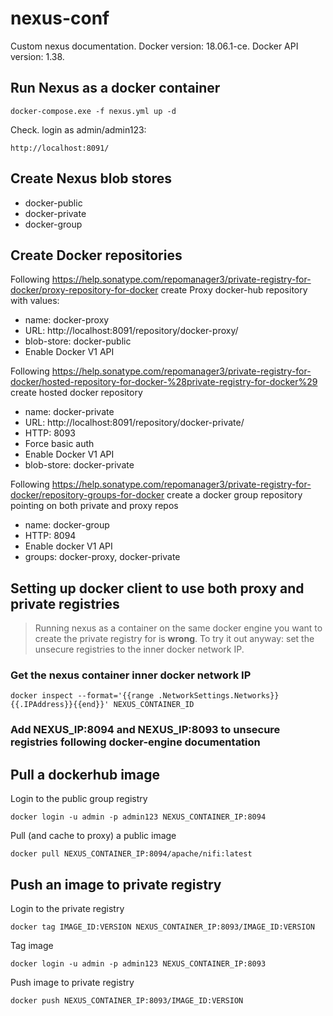 # nexus-conf

Custom nexus documentation. Docker version: 18.06.1-ce. Docker  API version: 1.38.

## Run Nexus as a docker container

	docker-compose.exe -f nexus.yml up -d
	
Check. login as admin/admin123:
	
	http://localhost:8091/
	

## Create Nexus blob stores
* docker-public
* docker-private
* docker-group

## Create Docker repositories
Following https://help.sonatype.com/repomanager3/private-registry-for-docker/proxy-repository-for-docker create Proxy docker-hub repository with values:
* name: docker-proxy
* URL: http://localhost:8091/repository/docker-proxy/
* blob-store: docker-public
* Enable Docker V1 API 

Following https://help.sonatype.com/repomanager3/private-registry-for-docker/hosted-repository-for-docker-%28private-registry-for-docker%29 create hosted docker repository
* name: docker-private
* URL: http://localhost:8091/repository/docker-private/
* HTTP: 8093
* Force basic auth
* Enable Docker V1 API 
* blob-store: docker-private

Following https://help.sonatype.com/repomanager3/private-registry-for-docker/repository-groups-for-docker create a docker group repository pointing on both private and proxy repos
* name: docker-group
* HTTP: 8094
* Enable docker V1 API
* groups: docker-proxy, docker-private

## Setting up docker client to use both proxy and private registries

> Running nexus as a container on the same docker engine you want to create the private registry for is **wrong**. To try it out anyway: set the unsecure registries to the inner docker network IP.

### Get the nexus container inner docker network IP


    docker inspect --format='{{range .NetworkSettings.Networks}}{{.IPAddress}}{{end}}' NEXUS_CONTAINER_ID
    

### Add NEXUS_IP:8094 and NEXUS_IP:8093 to unsecure registries following docker-engine documentation


## Pull a dockerhub image

Login to the public group registry


    docker login -u admin -p admin123 NEXUS_CONTAINER_IP:8094
    
    
Pull (and cache to proxy) a public image


    docker pull NEXUS_CONTAINER_IP:8094/apache/nifi:latest
    
## Push an image to private registry

Login to the private registry


    docker tag IMAGE_ID:VERSION NEXUS_CONTAINER_IP:8093/IMAGE_ID:VERSION
    
    
Tag image

    
    docker login -u admin -p admin123 NEXUS_CONTAINER_IP:8093
    
    
Push image to private registry


    docker push NEXUS_CONTAINER_IP:8093/IMAGE_ID:VERSION
    
